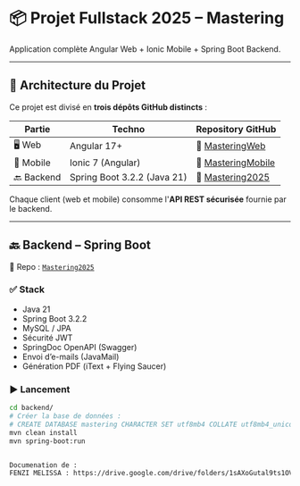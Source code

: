 # 📦 Projet Fullstack 2025 – Mastering

Application complète Angular Web + Ionic Mobile + Spring Boot Backend.

---

## 🧱 Architecture du Projet

Ce projet est divisé en **trois dépôts GitHub distincts** :

| Partie        | Techno         | Repository GitHub                                                                 |
|---------------|----------------|------------------------------------------------------------------------------------|
| 🖥️ Web        | Angular 17+    | 🔗 [MasteringWeb](https://github.com/fenMel/MasteringWeb)                         |
| 📱 Mobile     | Ionic 7 (Angular) | 🔗 [MasteringMobile](https://github.com/fenMel/MasteringMobile)                 |
| 🔙 Backend    | Spring Boot 3.2.2 (Java 21) | 🔗 [Mastering2025](https://github.com/fenMel/Mastering2025)     |

Chaque client (web et mobile) consomme l'**API REST sécurisée** fournie par le backend.

---

## 🔙 Backend – Spring Boot

📁 Repo : [`Mastering2025`](https://github.com/fenMel/Mastering2025)

### ✅ Stack

- Java 21
- Spring Boot 3.2.2
- MySQL / JPA
- Sécurité JWT
- SpringDoc OpenAPI (Swagger)
- Envoi d’e-mails (JavaMail)
- Génération PDF (iText + Flying Saucer)

### ▶️ Lancement

```bash
cd backend/
# Créer la base de données :
# CREATE DATABASE mastering CHARACTER SET utf8mb4 COLLATE utf8mb4_unicode_ci;
mvn clean install
mvn spring-boot:run


Documenation de :
FENZI MELISSA : https://drive.google.com/drive/folders/1sAXoGutal9ts1OVyZTNTqO3l0gVzXmc5?usp=drive_link
